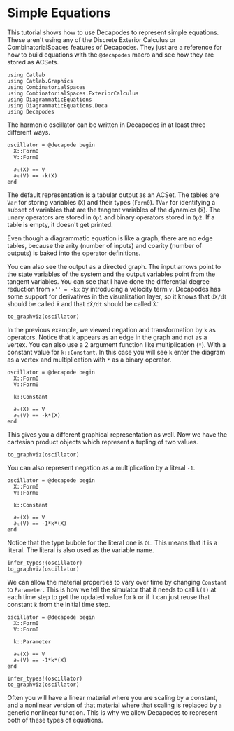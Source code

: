 # Simple Equations

This tutorial shows how to use Decapodes to represent simple equations. These aren't using any of the Discrete Exterior Calculus or CombinatorialSpaces features of Decapodes. They just are a reference for how to build equations with the `@decapodes` macro and see how they are stored as ACSets.

```@example Harmonic
using Catlab
using Catlab.Graphics
using CombinatorialSpaces
using CombinatorialSpaces.ExteriorCalculus
using DiagrammaticEquations
using DiagrammaticEquations.Deca
using Decapodes
```

The harmonic oscillator can be written in Decapodes in at least three different ways.


```@example Harmonic
oscillator = @decapode begin
  X::Form0
  V::Form0

  ∂ₜ(X) == V
  ∂ₜ(V) == -k(X)
end
```

The default representation is a tabular output as an ACSet. The tables are `Var` for storing variables (`X`) and their types (`Form0`). `TVar` for identifying a subset of variables that are the tangent variables of the dynamics (`Ẋ`). The unary operators are stored in `Op1` and binary operators stored in `Op2`. If a table is empty, it doesn't get printed.

Even though a diagrammatic equation is like a graph, there are no edge tables, because the arity (number of inputs) and coarity (number of outputs) is baked into the operator definitions.

You can also see the output as a directed graph. The input arrows point to the state variables of the system and the output variables point from the tangent variables. You can see that I have done the differential degree reduction from  `x'' = -kx` by introducing a velocity term `v`. Decapodes has some support for derivatives in the visualization layer, so it knows that `dX/dt` should be called `Ẋ` and that `dẊ/dt` should be called `Ẋ̇`.

```@example Harmonic
to_graphviz(oscillator)
```

In the previous example, we viewed negation and transformation by `k` as operators. Notice that `k` appears as an edge in the graph and not as a vertex. You can also use a 2 argument function like multiplication (`*`). With a constant value for `k::Constant`. In this case you will see `k` enter the diagram as a vertex and multiplication with `*` as a binary operator.

```@example Harmonic
oscillator = @decapode begin
  X::Form0
  V::Form0

  k::Constant

  ∂ₜ(X) == V
  ∂ₜ(V) == -k*(X)
end
```

This gives you a different graphical representation as well. Now we have the cartesian product objects which represent a tupling of two values.

```@example Harmonic
to_graphviz(oscillator)
```

You can also represent negation as a multiplication by a literal `-1`.

```@example Harmonic
oscillator = @decapode begin
  X::Form0
  V::Form0

  k::Constant

  ∂ₜ(X) == V
  ∂ₜ(V) == -1*k*(X)
end
```

Notice that the type bubble for the literal one is `ΩL`. This means that it is a literal. The literal is also used as the variable name.

```@example Harmonic
infer_types!(oscillator)
to_graphviz(oscillator)
```

We can allow the material properties to vary over time by changing `Constant` to `Parameter`. This is how we tell the simulator that it needs to call `k(t)` at each time step to get the updated value for `k` or if it can just reuse that constant `k` from the initial time step.

```@example Harmonic
oscillator = @decapode begin
  X::Form0
  V::Form0

  k::Parameter

  ∂ₜ(X) == V
  ∂ₜ(V) == -1*k*(X)
end
```

```@example Harmonic
infer_types!(oscillator)
to_graphviz(oscillator)
```

Often you will have a linear material where you are scaling by a constant, and a nonlinear version of that material where that scaling is replaced by a generic nonlinear function. This is why we allow Decapodes to represent both of these types of equations.
